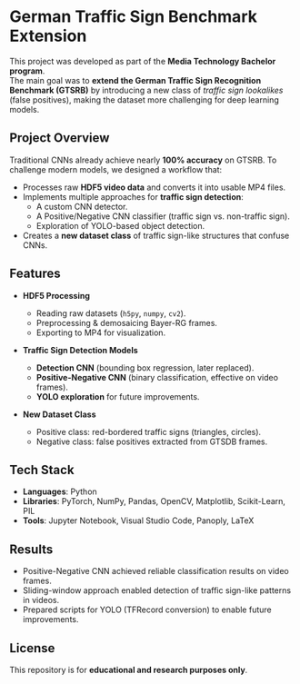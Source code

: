 # German Traffic Sign Benchmark Extension

This project was developed as part of the **Media Technology Bachelor program**.  
The main goal was to **extend the German Traffic Sign Recognition Benchmark (GTSRB)** by introducing a new class of *traffic sign lookalikes* (false positives), making the dataset more challenging for deep learning models.

## Project Overview
Traditional CNNs already achieve nearly **100% accuracy** on GTSRB. To challenge modern models, we designed a workflow that:
- Processes raw **HDF5 video data** and converts it into usable MP4 files.
- Implements multiple approaches for **traffic sign detection**:
  - A custom CNN detector.
  - A Positive/Negative CNN classifier (traffic sign vs. non-traffic sign).
  - Exploration of YOLO-based object detection.
- Creates a **new dataset class** of traffic sign-like structures that confuse CNNs.

## Features
- **HDF5 Processing**  
  - Reading raw datasets (`h5py`, `numpy`, `cv2`).  
  - Preprocessing & demosaicing Bayer-RG frames.  
  - Exporting to MP4 for visualization.  

- **Traffic Sign Detection Models**  
  - **Detection CNN** (bounding box regression, later replaced).  
  - **Positive-Negative CNN** (binary classification, effective on video frames).  
  - **YOLO exploration** for future improvements.  

- **New Dataset Class**  
  - Positive class: red-bordered traffic signs (triangles, circles).  
  - Negative class: false positives extracted from GTSDB frames.  

## Tech Stack
- **Languages**: Python  
- **Libraries**: PyTorch, NumPy, Pandas, OpenCV, Matplotlib, Scikit-Learn, PIL  
- **Tools**: Jupyter Notebook, Visual Studio Code, Panoply, LaTeX  

## Results
- Positive-Negative CNN achieved reliable classification results on video frames.
- Sliding-window approach enabled detection of traffic sign-like patterns in videos.
- Prepared scripts for YOLO (TFRecord conversion) to enable future improvements.

## License
This repository is for **educational and research purposes only**.
